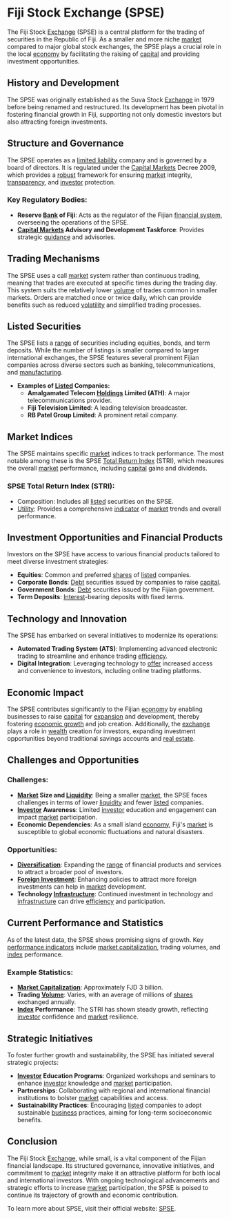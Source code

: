 # Fiji Stock Exchange (SPSE)

The Fiji Stock [Exchange](../e/exchange.md) (SPSE) is a central platform for the trading of securities in the Republic of Fiji. As a smaller and more niche [market](../m/market.md) compared to major global stock exchanges, the SPSE plays a crucial role in the local [economy](../e/economy.md) by facilitating the raising of [capital](../c/capital.md) and providing investment opportunities.

## History and Development

The SPSE was originally established as the Suva Stock [Exchange](../e/exchange.md) in 1979 before being renamed and restructured. Its development has been pivotal in fostering financial growth in Fiji, supporting not only domestic investors but also attracting foreign investments.

## Structure and Governance

The SPSE operates as a [limited liability](../l/limited_liability.md) company and is governed by a board of directors. It is regulated under the [Capital Markets](../c/capital_markets.md) Decree 2009, which provides a [robust](../r/robust.md) framework for ensuring [market](../m/market.md) integrity, [transparency](../t/transparency.md), and [investor](../i/investor.md) protection. 

### Key Regulatory Bodies:
- **Reserve [Bank](../b/bank.md) of Fiji**: Acts as the regulator of the Fijian [financial system](../f/financial_system.md), overseeing the operations of the SPSE.
- **[Capital Markets](../c/capital_markets.md) Advisory and Development Taskforce**: Provides strategic [guidance](../g/guidance.md) and advisories.

## Trading Mechanisms

The SPSE uses a call [market](../m/market.md) system rather than continuous trading, meaning that trades are executed at specific times during the trading day. This system suits the relatively lower [volume](../v/volume.md) of trades common in smaller markets. Orders are matched once or twice daily, which can provide benefits such as reduced [volatility](../v/volatility.md) and simplified trading processes.

## Listed Securities

The SPSE lists a [range](../r/range.md) of securities including equities, bonds, and term deposits. While the number of listings is smaller compared to larger international exchanges, the SPSE features several prominent Fijian companies across diverse sectors such as banking, telecommunications, and [manufacturing](../m/manufacturing.md).
- **Examples of [Listed](../l/listed.md) Companies:**
  - **Amalgamated Telecom [Holdings](../h/holdings.md) Limited (ATH)**: A major telecommunications provider.
  - **Fiji Television Limited**: A leading television broadcaster.
  - **RB Patel Group Limited**: A prominent retail company.

## Market Indices

The SPSE maintains specific [market](../m/market.md) indices to track performance. The most notable among these is the SPSE [Total Return Index](../t/total_return_index.md) (STRI), which measures the overall [market](../m/market.md) performance, including [capital](../c/capital.md) gains and dividends.

### SPSE Total Return Index (STRI):
- Composition: Includes all [listed](../l/listed.md) securities on the SPSE.
- [Utility](../u/utility.md): Provides a comprehensive [indicator](../i/indicator.md) of [market](../m/market.md) trends and overall performance.

## Investment Opportunities and Financial Products

Investors on the SPSE have access to various financial products tailored to meet diverse investment strategies:
- **Equities**: Common and preferred [shares](../s/shares.md) of [listed](../l/listed.md) companies.
- **Corporate Bonds**: [Debt](../d/debt.md) securities issued by companies to raise [capital](../c/capital.md).
- **Government Bonds**: [Debt](../d/debt.md) securities issued by the Fijian government.
- **Term Deposits**: [Interest](../i/interest.md)-bearing deposits with fixed terms.

## Technology and Innovation

The SPSE has embarked on several initiatives to modernize its operations:
- **Automated Trading System (ATS)**: Implementing advanced electronic trading to streamline and enhance trading [efficiency](../e/efficiency.md).
- **Digital Integration**: Leveraging technology to [offer](../o/offer.md) increased access and convenience to investors, including online trading platforms.

## Economic Impact

The SPSE contributes significantly to the Fijian [economy](../e/economy.md) by enabling businesses to raise [capital](../c/capital.md) for [expansion](../e/expansion.md) and development, thereby fostering [economic growth](../e/economic_growth.md) and job creation. Additionally, the [exchange](../e/exchange.md) plays a role in [wealth](../w/wealth.md) creation for investors, expanding investment opportunities beyond traditional savings accounts and [real estate](../r/real_estate.md).

## Challenges and Opportunities

### Challenges:
- **[Market](../m/market.md) Size and [Liquidity](../l/liquidity.md)**: Being a smaller [market](../m/market.md), the SPSE faces challenges in terms of lower [liquidity](../l/liquidity.md) and fewer [listed](../l/listed.md) companies.
- **[Investor](../i/investor.md) Awareness**: Limited [investor](../i/investor.md) education and engagement can impact [market](../m/market.md) participation.
- **Economic Dependencies**: As a small island [economy](../e/economy.md), Fiji's [market](../m/market.md) is susceptible to global economic fluctuations and natural disasters.

### Opportunities:
- **[Diversification](../d/diversification.md)**: Expanding the [range](../r/range.md) of financial products and services to attract a broader pool of investors.
- **[Foreign Investment](../f/foreign_investment.md)**: Enhancing policies to attract more foreign investments can help in [market](../m/market.md) development.
- **Technology [Infrastructure](../i/infrastructure.md)**: Continued investment in technology and [infrastructure](../i/infrastructure.md) can drive [efficiency](../e/efficiency.md) and participation.

## Current Performance and Statistics

As of the latest data, the SPSE shows promising signs of growth. Key [performance indicators](../p/performance_indicators.md) include [market capitalization](../m/market_capitalization.md), trading volumes, and [index](../i/index_instrument.md) performance.

### Example Statistics:
- **[Market Capitalization](../m/market_capitalization.md)**: Approximately FJD 3 billion.
- **Trading [Volume](../v/volume.md)**: Varies, with an average of millions of [shares](../s/shares.md) exchanged annually.
- **[Index](../i/index_instrument.md) Performance**: The STRI has shown steady growth, reflecting [investor](../i/investor.md) confidence and [market](../m/market.md) resilience.

## Strategic Initiatives

To foster further growth and sustainability, the SPSE has initiated several strategic projects:
- **[Investor](../i/investor.md) Education Programs**: Organized workshops and seminars to enhance [investor](../i/investor.md) knowledge and [market](../m/market.md) participation.
- **Partnerships**: Collaborating with regional and international financial institutions to bolster [market](../m/market.md) capabilities and access.
- **Sustainability Practices**: Encouraging [listed](../l/listed.md) companies to adopt sustainable [business](../b/business.md) practices, aiming for long-term socioeconomic benefits.

## Conclusion

The Fiji Stock [Exchange](../e/exchange.md), while small, is a vital component of the Fijian financial landscape. Its structured governance, innovative initiatives, and commitment to [market](../m/market.md) integrity make it an attractive platform for both local and international investors. With ongoing technological advancements and strategic efforts to increase [market](../m/market.md) participation, the SPSE is poised to continue its trajectory of growth and economic contribution.

To learn more about SPSE, visit their official website: [SPSE](https://www.spse.com.fj).
